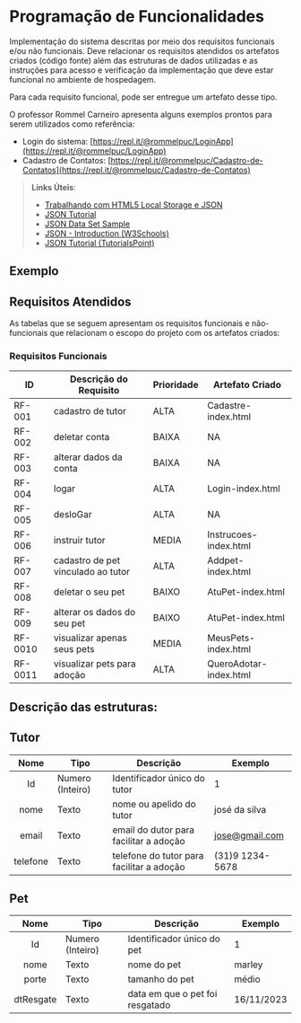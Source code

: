 # Programação de Funcionalidades

Implementação do sistema descritas por meio dos requisitos funcionais e/ou não funcionais. Deve relacionar os requisitos atendidos os artefatos criados (código fonte) além das estruturas de dados utilizadas e as instruções para acesso e verificação da implementação que deve estar funcional no ambiente de hospedagem.

Para cada requisito funcional, pode ser entregue um artefato desse tipo.

O professor Rommel Carneiro apresenta alguns exemplos prontos para serem utilizados como referência:
- Login do sistema: [https://repl.it/@rommelpuc/LoginApp](https://repl.it/@rommelpuc/LoginApp) 
- Cadastro de Contatos: [https://repl.it/@rommelpuc/Cadastro-de-Contatos](https://repl.it/@rommelpuc/Cadastro-de-Contatos)


> **Links Úteis**:
>
> - [Trabalhando com HTML5 Local Storage e JSON](https://www.devmedia.com.br/trabalhando-com-html5-local-storage-e-json/29045)
> - [JSON Tutorial](https://www.w3resource.com/JSON)
> - [JSON Data Set Sample](https://opensource.adobe.com/Spry/samples/data_region/JSONDataSetSample.html)
> - [JSON - Introduction (W3Schools)](https://www.w3schools.com/js/js_json_intro.asp)
> - [JSON Tutorial (TutorialsPoint)](https://www.tutorialspoint.com/json/index.htm)

## Exemplo

## Requisitos Atendidos

As tabelas que se seguem apresentam os requisitos funcionais e não-funcionais que relacionam o escopo do projeto com os artefatos criados:

### Requisitos Funcionais

|ID    | Descrição do Requisito | Prioridade | Artefato Criado |
|------|------------------------|------------|-----------------|
|RF-001| cadastro de tutor | ALTA | Cadastre-index.html |
|RF-002| deletar conta | BAIXA | NA |
|RF-003| alterar dados da conta | BAIXA | NA |
|RF-004| logar | ALTA | Login-index.html |
|RF-005| desloGar | ALTA | NA |
|RF-006| instruir tutor | MEDIA | Instrucoes-index.html |
|RF-007| cadastro de pet vinculado ao tutor | ALTA | Addpet-index.html |
|RF-008| deletar o seu pet | BAIXO | AtuPet-index.html |
|RF-009| alterar os dados do seu pet | BAIXO | AtuPet-index.html |
|RF-0010| visualizar apenas seus pets | MEDIA | MeusPets-index.html |
|RF-0011| visualizar pets para adoção | ALTA | QueroAdotar-index.html |

## Descrição das estruturas:

## Tutor
|  **Nome**      | **Tipo**          | **Descrição**                             | **Exemplo**                                    |
|:--------------:|-------------------|-------------------------------------------|------------------------------------------------|
| Id             | Numero (Inteiro)  | Identificador único do tutor              | 1                                              |
| nome           | Texto             | nome ou apelido do tutor                  | josé da silva                                  |
| email          | Texto             | email do dutor para facilitar a adoção    | jose@gmail.com                                 |
| telefone       | Texto             | telefone do tutor para facilitar a adoção | (31)9 1234-5678                                |

## Pet
|  **Nome**      | **Tipo**          | **Descrição**                             | **Exemplo**                                    |
|:--------------:|-------------------|-------------------------------------------|------------------------------------------------|
| Id             | Numero (Inteiro)  | Identificador único do pet                | 1                                              |
| nome           | Texto             | nome do pet                               | marley                                         |
| porte          | Texto             | tamanho do pet                            | médio                                          |
| dtResgate      | Texto             | data em que o pet foi resgatado           | 16/11/2023                                     |

